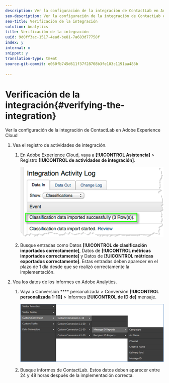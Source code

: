 ```yaml
---
description: Ver la configuración de la integración de ContactLab en Adobe Experience Cloud
seo-description: Ver la configuración de la integración de ContactLab en Adobe Experience Cloud
seo-title: Verificación de la integración
solution: Analytics
title: Verificación de la integración
uuid: 9d0ff3ac-1517-4ead-be81-7a683d77758f
index: y
internal: n
snippet: y
translation-type: tm+mt
source-git-commit: e060fb745d611f37f28708b3fe103c1191aa483b

---
```



# Verificación de la integración{#verifying-the-integration}

Ver la configuración de la integración de ContactLab en Adobe Experience Cloud

1. Vea el registro de actividades de integración.
   1. En Adobe Experience Cloud, vaya a **[!UICONTROL Asistencia]** &gt; Registro **[!UICONTROL de actividades de integración]**.

      ![](assets/integration_activity_log.png)

   1. Busque entradas como Datos **[!UICONTROL de clasificación importados correctamente]**, Datos de **[!UICONTROL métricas importados correctamente]** y Datos de **[!UICONTROL métricas exportados correctamente]**. Estas entradas deben aparecer en el plazo de 1 día desde que se realizó correctamente la implementación.
1. Vea los datos de los informes en Adobe Analytics.
   1. Vaya a Conversión **** personalizada &gt; Conversión **[!UICONTROL personalizada 1-10]** &gt; Informes **[!UICONTROL de ID de]** mensaje.

      ![](assets/reporting.png)

   1. Busque informes de ContactLab. Estos datos deben aparecer entre 24 y 48 horas después de la implementación correcta.

